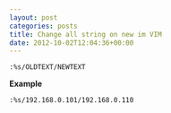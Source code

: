 ```yaml
---
layout: post
categories: posts
title: Change all string on new im VIM
date: 2012-10-02T12:04:36+00:00
---
```


```
:%s/OLDTEXT/NEWTEXT
```

**Example**

```
:%s/192.168.0.101/192.168.0.110
```